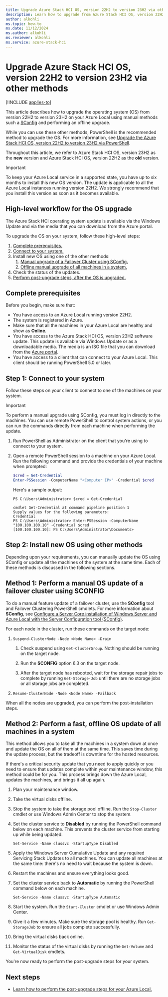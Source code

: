 ```yaml
---
title: Upgrade Azure Stack HCI OS, version 22H2 to version 23H2 via other methods on Azure Local
description: Learn how to upgrade from Azure Stack HCI OS, version 22H2 to version 23H2 using other manual methods on Azure Local.
author: alkohli
ms.topic: how-to
ms.date: 11/12/2024
ms.author: alkohli
ms.reviewer: alkohli
ms.service: azure-stack-hci
---
```


# Upgrade Azure Stack HCI OS, version 22H2 to version 23H2 via other methods

[!INCLUDE [applies-to](../includes/hci-applies-to-23h2-22h2.md)]

This article describes how to upgrade the operating system (OS) from version 22H2 to version 23H2 on your Azure Local using manual methods such a [SConfig](/windows-server/administration/server-core/server-core-sconfig) and performing an offline upgrade.

While you can use these other methods, PowerShell is the recommended method to upgrade the OS. For more information, see [Upgrade the Azure Stack HCI OS, version 22H2 to version 23H2 via PowerShell](./upgrade-22h2-to-23h2-powershell.md).

Throughout this article, we refer to Azure Stack HCI OS, version 23H2 as the **new** version and Azure Stack HCI OS, version 22H2 as the **old** version.

> [!IMPORTANT]
> To keep your Azure Local service in a supported state, you have up to six months to install this new OS version. The update is applicable to all the Azure Local instances running version 22H2. We strongly recommend that you install this version as soon as it becomes available.

## High-level workflow for the OS upgrade

The Azure Stack HCI operating system update is available via the Windows Update and via the media that you can download from the Azure portal.

To upgrade the OS on your system, follow these high-level steps:

1. [Complete prerequisites.](#complete-prerequisites)
1. [Connect to your system.](#step-1-connect-to-your-system)
1. Install new OS using one of the other methods:
   1. [Manual upgrade of a Failover Cluster using SConfig.](#method-1-perform-a-manual-os-update-of-a-failover-cluster-using-sconfig)
   1. [Offline manual upgrade of all machines in a system.](#method-2-perform-a-fast-offline-os-update-of-all-machines-in-a-system)
1. Check the status of the updates.
1. [Perform post-upgrade steps, after the OS is upgraded.](#next-steps)


## Complete prerequisites

Before you begin, make sure that:

- You have access to an Azure Local running version 22H2.
- The system is registered in Azure.
- Make sure that all the machines in your Azure Local are healthy and show as **Online**.
- You have access to the Azure Stack HCI OS, version 23H2 software update. This update is available via Windows Update or as a downloadable media. The media is an ISO file that you can download from the [Azure portal](https://portal.azure.com/#view/Microsoft_Azure_HybridCompute/AzureArcCenterBlade/~/hciGetStarted).
- You have access to a client that can connect to your Azure Local. This client should be running PowerShell 5.0 or later.

## Step 1: Connect to your system

Follow these steps on your client to connect to one of the machines on your system.

> [!IMPORTANT]
> To perform a manual upgrade using SConfig, you must log in directly to the machines.  You can use remote PowerShell to control system actions, or you can run the commands directly from each machine when performing the update.

1. Run PowerShell as Administrator on the client that you're using to connect to your system.
2. Open a remote PowerShell session to a machine on your Azure Local. Run the following command and provide the credentials of your machine when prompted:

   ```powershell
   $cred = Get-Credential
   Enter-PSSession -ComputerName "<Computer IP>" -Credential $cred 
   ```
   
   Here's a sample output:

   ```Console
   PS C:\Users\Administrator> $cred = Get-Credential
   
   cmdlet Get-Credential at command pipeline position 1
   Supply values for the following parameters:
   Credential
   PS C:\Users\Administrator> Enter-PSSession -ComputerName "100.100.100.10" -Credential $cred 
   [100.100.100.10]: PS C:\Users\Administrator\Documents>
   ```

## Step 2: Install new OS using other methods

Depending upon your requirements, you can manually update the OS using SConfig or update all the machines of the system at the same time. Each of these methods is discussed in the following sections.


## Method 1: Perform a manual OS update of a failover cluster using SCONFIG

To do a manual feature update of a failover cluster, use the **SConfig** tool and Failover Clustering PowerShell cmdlets. For more information about **SConfig**, see [Configure a Server Core installation of Windows Server and Azure Local with the Server Configuration tool (SConfig)](/windows-server/administration/server-core/server-core-sconfig).

For each node in the cluster, run these commands on the target node:

1. `Suspend-ClusterNode -Node <Node Name> -Drain`

    1. Check suspend using `Get-ClusterGroup`. Nothing should be running on the target node.

    1. Run the **SCONFIG** option 6.3 on the target node.

    1. After the target node has rebooted, wait for the storage repair jobs to complete by running `Get-Storage-Job` until there are no storage jobs or all storage jobs are completed.

1. `Resume-ClusterNode -Node <Node Name> -Failback`

When all the nodes are upgraded, you can perform the post-installation steps.

## Method 2: Perform a fast, offline OS update of all machines in a system

This method allows you to take all the machines in a system down at once and update the OS on all of them at the same time. This saves time during the update process, but the tradeoff is downtime for the hosted resources.

If there's a critical security update <!--ASK-->that you need to apply quickly or you need to ensure that updates complete within your maintenance window, this method could be for you. This process brings down the Azure Local, updates the machines, and brings it all up again.

1. Plan your maintenance window.
1. Take the virtual disks offline.
1. Stop the system to take the storage pool offline. Run the `Stop-Cluster` cmdlet or use Windows Admin Center to stop the system.
1. Set the cluster service to **Disabled** by running the PowerShell command below on each machine. This prevents the cluster service from starting up while being updated.

   ```
   Set-Service -Name clussvc -StartupType Disabled
   ```
   
1. <!--ASK-->Apply the Windows Server Cumulative Update and any required Servicing Stack Updates to all machines. You can update all machines at the same time: there's no need to wait because the system is down.
1. Restart the machines and ensure everything looks good.
1. Set the cluster service back to **Automatic** by running the PowerShell command below on each machine.

   ```
   Set-Service -Name clussvc -StartupType Automatic
   ```
   
1. Start the system. Run the `Start-Cluster` cmdlet or use Windows Admin Center.  
1. Give it a few minutes. Make sure the storage pool is healthy.  Run `Get-StorageJob` to ensure all jobs complete successfully.
1. Bring the virtual disks back online.
1. Monitor the status of the virtual disks by running the `Get-Volume` and `Get-VirtualDisk` cmdlets.

<!--ASK-->

You're now ready to perform the post-upgrade steps for your system.


## Next steps

- [Learn how to perform the post-upgrade steps for your Azure Local.](./post-upgrade-steps.md)
